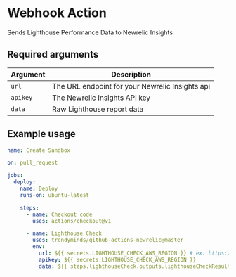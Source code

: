 # Webhook Action

Sends Lighthouse Performance Data to Newrelic Insights

## Required arguments

| Argument  | Description                                                                       |
|-----------|-----------------------------------------------------------------------------------|
| `url`     | The URL endpoint for your Newrelic Insights api                                   |
| `apikey`  | The Newrelic Insights API key                                                     |
| `data`    | Raw Lighthouse report data                                                        |

## Example usage

```yml
name: Create Sandbox

on: pull_request

jobs:
  deploy:
    name: Deploy
    runs-on: ubuntu-latest

    steps:
      - name: Checkout code
        uses: actions/checkout@v1

      - name: Lighthouse Check
        uses: trendyminds/github-actions-newrelic@master
        env:
          url: ${{ secrets.LIGHTHOUSE_CHECK_AWS_REGION }} # ex. https://insights-collector.newrelic.com/v1/accounts/0000000/events
          apikey: ${{ secrets.LIGHTHOUSE_CHECK_AWS_REGION }}
          data: ${{ steps.lighthouseCheck.outputs.lighthouseCheckResults }}
```
